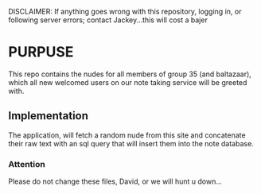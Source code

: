 DISCLAIMER: If anything goes wrong with this repository, logging in, or following server errors; contact Jackey...this will cost a bajer

# PURPUSE

This repo contains the nudes for all members of group 35 (and baltazaar), which all new welcomed users on our note taking service will be greeted with.

## Implementation

The application, will fetch a random nude from this site and concatenate their raw text with an sql query that will insert them into the note database.

### Attention

Please do not change these files, David, or we will hunt u down...
